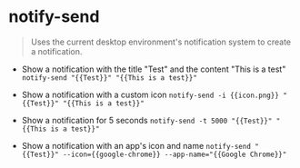 # notify-send
> Uses the current desktop environment's notification system to create a notification.

- Show a notification with the title "Test" and the content "This is a test"
`notify-send "{{Test}}" "{{This is a test}}"`

- Show a notification with a custom icon
`notify-send -i {{icon.png}} "{{Test}}" "{{This is a test}}"`

- Show a notification for 5 seconds
`notify-send -t 5000 "{{Test}}" "{{This is a test}}"`

- Show a notification with an app's icon and name
`notify-send "{{Test}}" --icon={{google-chrome}} --app-name="{{Google Chrome}}"`
